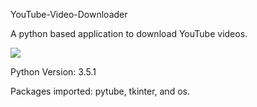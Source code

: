 YouTube-Video-Downloader

A python based application to download YouTube videos.

 ![](https://lh4.googleusercontent.com/0DzeDcECy0ojcwlNzvkd-3MtUm3jaC3KwBdKgqoB3QqByEp6hCVORnFiQVH3kSND-vit8ithh5_Pt9r-dWFB=w1366-h673)

Python Version: 3.5.1

Packages imported: pytube, tkinter, and os.
